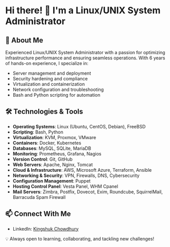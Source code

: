 # Hi there! 👋 I'm a Linux/UNIX System Administrator

## 🚀 About Me
Experienced Linux/UNIX System Administrator with a passion for optimizing infrastructure performance and ensuring seamless operations. With 6 years of hands-on experience, I specialize in:
- Server management and deployment
- Security hardening and compliance
- Virtualization and containerization
- Network configuration and troubleshooting
- Bash and Python scripting for automation

## 🛠️ Technologies & Tools
- **Operating Systems**: Linux (Ubuntu, CentOS, Debian), FreeBSD
- **Scripting**: Bash, Python
- **Virtualization**: KVM, Proxmox, VMware
- **Containers**: Docker, Kubernetes
- **Databases**: MySQL, SQLite, MariaDB
- **Monitoring**: Prometheus, Grafana, Nagios
- **Version Control**: Git, GitHub
- **Web Servers**: Apache, Nginx, Tomcat
- **Cloud & Infrastructure**: AWS, Microsoft Azure, Terraform, Ansible
- **Networking & Security**: VPN, Firewalls, DNS, Cybersecurity
- **Configuration Management**: Puppet
- **Hosting Control Panel**: Vesta Panel, WHM Cpanel
- **Mail Servers**: Zimbra, Postfix, Dovecot, Exim, Roundcube, SquirrelMail, Barracuda Spam Firewall


## 📫 Connect With Me
- LinkedIn: [Kingshuk Chowdhury](https://www.linkedin.com/in/kingshuk-chowdhury)

💡 Always open to learning, collaborating, and tackling new challenges!
